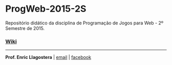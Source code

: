 # ProgWeb-2015-2S

Repositório didático da disciplina de Programação de Jogos para Web - 2º Semestre de 2015.

### [Wiki](https://github.com/puccjogos/ProgWeb-2015-2S/wiki)

---
**Prof. Enric Llagostera** | [email](mailto:enricllagostera@gmail.com) | [facebook](http://www.facebook.com/enricllagostera)
